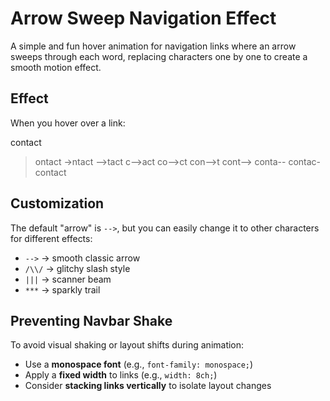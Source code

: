 # Arrow Sweep Navigation Effect

A simple and fun hover animation for navigation links where an arrow sweeps through each word, replacing characters one by one to create a smooth motion effect.

## Effect

When you hover over a link:

contact
>ontact 
->ntact 
-->tact 
c-->act 
co-->ct 
con-->t 
cont--> 
conta-- 
contac- 
contact

## Customization

The default "arrow" is `-->`, but you can easily change it to other characters for different effects:

- `-->` → smooth classic arrow
- `/\\/` → glitchy slash style
- `|||` → scanner beam
- `***` → sparkly trail

## Preventing Navbar Shake

To avoid visual shaking or layout shifts during animation:

- Use a **monospace font** (e.g., `font-family: monospace;`)
- Apply a **fixed width** to links (e.g., `width: 8ch;`)
- Consider **stacking links vertically** to isolate layout changes
